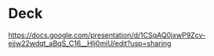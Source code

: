 # Deck
https://docs.google.com/presentation/d/1CSqAQ0jxwP9Zcv-ejjw22wdqt_aBqS_C16__Hlj0miU/edit?usp=sharing
